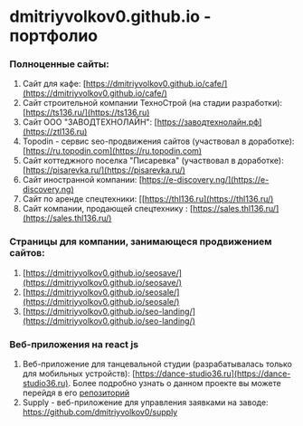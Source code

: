 # dmitriyvolkov0.github.io - портфолио
### Полноценные сайты:
1. Сайт для кафе: [https://dmitriyvolkov0.github.io/cafe/](https://dmitriyvolkov0.github.io/cafe/)
2. Сайт строительной компании ТехноСтрой (на стадии разработки): [https://ts136.ru/](https://ts136.ru)
3. Сайт ООО "ЗАВОДТЕХНОЛАЙН": [https://заводтехнолайн.рф](https://ztl136.ru)
4. Topodin - сервис seo-продвижения сайтов (участвовал в доработке): [https://ru.topodin.com](https://ru.topodin.com)
5. Сайт коттеджного поселка "Писаревка" (участвовал в доработке): [https://pisarevka.ru/](https://pisarevka.ru/)
6. Сайт иностранной компании: [https://e-discovery.ng/](https://e-discovery.ng)
7. Сайт по аренде спецтехники: [[https://thl136.ru](https://thl136.ru/)
8. Сайт компании, продающей спецтехнику : [https://sales.thl136.ru/](https://sales.thl136.ru/)
   
### Страницы для компании, занимающеся продвижением сайтов:
1. [https://dmitriyvolkov0.github.io/seosave/](https://dmitriyvolkov0.github.io/seosave/)
2. [https://dmitriyvolkov0.github.io/seosale/](https://dmitriyvolkov0.github.io/seosale/)
3. [https://dmitriyvolkov0.github.io/seo-landing/](https://dmitriyvolkov0.github.io/seo-landing/)

### Веб-приложения на react js
1. Веб-приложение для танцевальной студии (разрабатывалась только для мобильных устройств): [https://dance-studio36.ru](https://dance-studio36.ru).
   Более подробно узнать о данном проекте вы можете перейдя в его [репозиторий](https://github.com/dmitriyvolkov0/dance-studio-app)
2. Supply - веб-приложение для управления заявками на заводе: https://github.com/dmitriyvolkov0/supply
